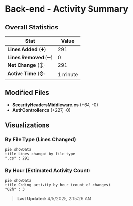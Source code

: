 # Back-end - Activity Summary 

## Overall Statistics

| Stat                   | Value                                                             |
| ---------------------- | ----------------------------------------------------------------- |
| **Lines Added** (➕)   | 291                                          |
| **Lines Removed** (➖) | 0                                        |
| **Net Change** (↕)    | 291                |
| **Active Time** (⌚)   | 1 minute |


## Modified Files
- **SecurityHeadersMiddleware.cs** (+64, -0)
- **AuthController.cs** (+227, -0)

## Visualizations

### By File Type (Lines Changed)

```mermaid
pie showData
title Lines changed by file type
".cs" : 291
```

### By Hour (Estimated Activity Count)

```mermaid
pie showData
title Coding activity by hour (count of changes)
"02h" : 3
```


> **Last Updated:** 4/5/2025, 2:15:26 AM